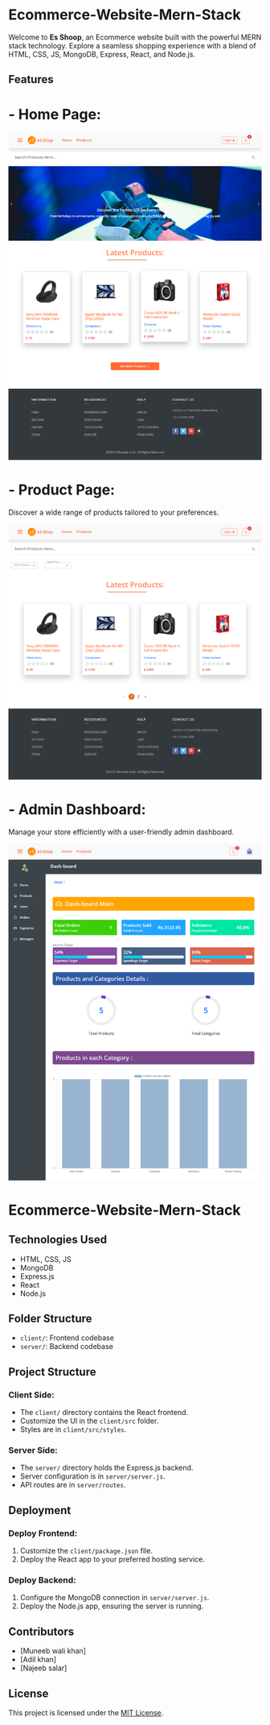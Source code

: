 # Ecommerce-Website-Mern-Stack

Welcome to **Es Shoop**, an Ecommerce website built with the powerful MERN stack technology. Explore a seamless shopping experience with a blend of HTML, CSS, JS, MongoDB, Express, React, and Node.js.

## Features

# - **Home Page:**

  ![Es Shoop Home Page](https://github.com/MuneebWaliKhan09/ecommerce-muneeb/blob/main/client/public/home.png?raw=true)

# - **Product Page:**
  Discover a wide range of products tailored to your preferences.


  ![Es Shoop Product Page](https://github.com/MuneebWaliKhan09/ecommerce-muneeb/blob/main/client/public/products.png?raw=true)

# - **Admin Dashboard:**
  Manage your store efficiently with a user-friendly admin dashboard.


  ![Es Shoop Admin Dashboard](https://github.com/MuneebWaliKhan09/ecommerce-muneeb/blob/main/client/public/dash.png?raw=true)


# Ecommerce-Website-Mern-Stack

## Technologies Used

- HTML, CSS, JS
- MongoDB
- Express.js
- React
- Node.js

## Folder Structure

- `client/`: Frontend codebase
- `server/`: Backend codebase

## Project Structure

### Client Side:

- The `client/` directory contains the React frontend.
- Customize the UI in the `client/src` folder.
- Styles are in `client/src/styles`.

### Server Side:

- The `server/` directory holds the Express.js backend.
- Server configuration is in `server/server.js`.
- API routes are in `server/routes`.

## Deployment

### Deploy Frontend:

1. Customize the `client/package.json` file.
2. Deploy the React app to your preferred hosting service.

### Deploy Backend:

1. Configure the MongoDB connection in `server/server.js`.
2. Deploy the Node.js app, ensuring the server is running.

## Contributors

- [Muneeb wali khan]
- [Adil khan]
- [Najeeb salar]

## License

This project is licensed under the [MIT License](LICENSE).
